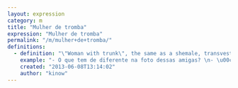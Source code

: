 ```yaml
---
layout: expression
category: m
title: "Mulher de tromba"
expression: "Mulher de tromba"
permalink: "/m/mulher+de+tromba/"
definitions:
  - definition: "\"Woman with trunk\", the same as a shemale, transvestite.\n\nThink well... a woman... with a trunk, like an elephant. Genius no?"
    example: "- O que tem de diferente na foto dessas amigas? \n- \u00c9 que tem tr\u00eas mulheres e uma mulher de tromba!"
    created: "2013-06-08T13:14:02"
    author: "kinow"
---
```

